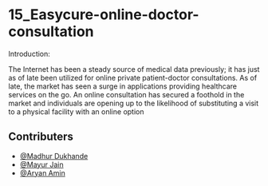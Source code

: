 # 15_Easycure-online-doctor-consultation

Introduction:

The Internet has been a steady source of medical data previously; it has just as of late been utilized for online private patient-doctor consultations. As of late, the market has seen a surge in applications providing healthcare services on the go. An online consultation has secured a foothold in the market and individuals are opening up to the likelihood of substituting a visit to a physical facility with an online option

## Contributers

- [@Madhur Dukhande](https://github.com/madhurd2002)
- [@Mayur Jain](https://github.com/Mayur1304)
- [@Aryan Amin](https://github.com/)

